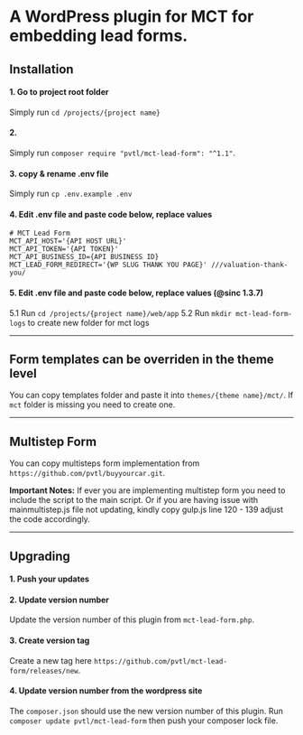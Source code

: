 # A WordPress plugin for MCT for embedding lead forms.

## Installation

#### 1. Go to project root folder
Simply run `cd /projects/{project name}`

#### 2.
Simply run `composer require "pvtl/mct-lead-form": "^1.1"`.

#### 3. copy & rename .env file
Simply run `cp .env.example .env`

#### 4. Edit .env file and paste code below, replace values
```
# MCT Lead Form
MCT_API_HOST='{API HOST URL}'
MCT_API_TOKEN='{API TOKEN}'
MCT_API_BUSINESS_ID={API BUSINESS ID}
MCT_LEAD_FORM_REDIRECT='{WP SLUG THANK YOU PAGE}' ///valuation-thank-you/
```
#### 5. Edit .env file and paste code below, replace values (@sinc 1.3.7)
5.1 Run `cd /projects/{project name}/web/app`
5.2 Run `mkdir mct-lead-form-logs` to create new folder for mct logs

---

## Form templates can be overriden in the theme level
You can copy templates folder and paste it into `themes/{theme name}/mct/`. If `mct` folder is missing you need to create one.

---

## Multistep Form
You can copy multisteps form implementation from `https://github.com/pvtl/buyyourcar.git`.

**Important Notes:**
If ever you are implementing multistep form you need to include the script to the main script.
Or if you are having issue with mainmultistep.js file not updating, kindly copy gulp.js line 120 - 139 adjust the code accordingly.

---

## Upgrading

#### 1. Push your updates

#### 2. Update version number
Update the version number of this plugin from `mct-lead-form.php`.

#### 3. Create version tag
Create a new tag here `https://github.com/pvtl/mct-lead-form/releases/new`.

#### 4. Update version number from the wordpress site
The `composer.json` should use the new version number of this plugin.
Run `composer update pvtl/mct-lead-form` then push your composer lock file.